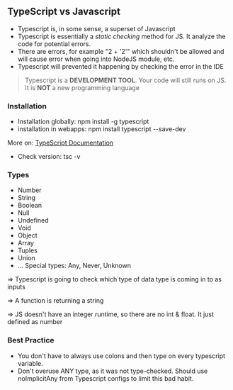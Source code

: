 ## TypeScript vs Javascript

* Typescript is, in some sense, a superset of Javascript
* Typescript is essentially a *static checking* method for JS. It analyze the code for potential errors.
* There are errors, for example "2 + '2'" which shouldn't be allowed and will cause error when going into NodeJS module, etc.
* Typescript will prevented it happening by checking the error in the IDE
> Typescript is a **DEVELOPMENT TOOL**. Your code will still runs on JS. It is **NOT** a new programming language

### Installation

* Installation globally: npm install -g typescript
* installation in webapps: npm install typescript --save-dev

More on: [TypeScript Documentation](https://www.typescriptlang.org/download)

* Check version: tsc -v

### Types
* Number
* String
* Boolean
* Null
* Undefined
* Void
* Object
* Array
* Tuples
* Union
* ...
Special types: Any, Never, Unknown

=> Typescript is going to check which type of data type is coming in to as inputs

=> A function is returning a string

=> JS doesn't have an integer runtime, so there are no int & float. It just defined as number

### Best Practice

* You don't have to always use colons and then type on every typescript variable.
* Don't overuse ANY type, as it was not type-checked. Should use noImplicitAny from Typescript configs to limit this bad habit.